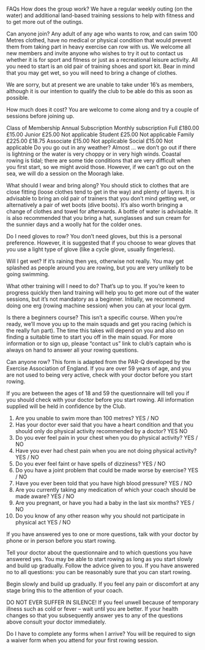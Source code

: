 FAQs
How does the group work?
We have a regular weekly outing (on the water) and additional land-based training sessions to help with fitness and to get more out of the outings.

Can anyone join?
Any adult of any age who wants to row, and can swim 100 Metres clothed, have no medical or physical condition that would prevent them from taking part in heavy exercise can row with us. We welcome all new members and invite anyone who wishes to try it out to contact us whether it is for sport and fitness or just as a recreational leisure activity. All you need to start is an old pair of training shoes and sport kit. Bear in mind that you may get wet, so you will need to bring a change of clothes.

We are sorry, but at present we are unable to take under 16’s as members, although it is our intention to qualify the club to be able do this as soon as possible.

How much does it cost?
You are welcome to come along and try a couple of sessions before joining up.

Class of Membership	Annual Subscription 	Monthly subscription 
Full	£180.00 	£15.00
Junior	£25.00 	Not applicable 
Student	£25.00 	Not applicable 
Family	£225.00 	£18.75 
Associate	£15.00 	Not applicable 
Social	£15.00 	Not applicable 
Do you go out in any weather?
Almost … we don’t go out if there is lightning or the water is very choppy or in very high winds. Coastal rowing is tidal; there are some tide conditions that are very difficult when you first start, so we might avoid those. However, if we can’t go out on the sea, we will do a session on the Mooragh lake.

What should I wear and bring along?
You should stick to clothes that are close fitting (loose clothes tend to get in the way) and plenty of layers. It is advisable to bring an old pair of trainers that you don’t mind getting wet, or alternatively a pair of wet boots (dive boots). It’s also worth bringing a change of clothes and towel for afterwards. A bottle of water is advisable. It is also recommended that you bring a hat, sunglasses and sun cream for the sunnier days and a woolly hat for the colder ones.

Do I need gloves to row?
You don’t need gloves, but this is a personal preference. However, it is suggested that if you choose to wear gloves that you use a light type of glove (like a cycle glove, usually fingerless).

Will I get wet?
If it’s raining then yes, otherwise not really. You may get splashed as people around you are rowing, but you are very unlikely to be going swimming.

What other training will I need to do?
That’s up to you. If you’re keen to progress quickly then land training will help you to get more out of the water sessions, but it’s not mandatory as a beginner. Initially, we recommend doing one erg (rowing machine session) when you can at your local gym.

Is there a beginners course?
This isn’t a specific course. When you’re ready, we’ll move you up to the main squads and get you racing (which is the really fun part). The time this takes will depend on you and also on finding a suitable time to start you off in the main squad. For more information or to sign up, please “contact us” link to club’s captain who is always on hand to answer all your rowing questions.

Can anyone row?
This form is adapted from the PAR-Q developed by the Exercise Association of England. If you are over 59 years of age, and you are not used to being very active, check with your doctor before you start rowing.

If you are between the ages of 18 and 59 the questionnaire will tell you if you should check with your doctor before you start rowing. All information supplied will be held in confidence by the Club.

1. Are you unable to swim more than 100 metres? YES / NO
2. Has your doctor ever said that you have a heart condition and that you should only do physical activity recommended by a doctor? YES NO
3. Do you ever feel pain in your chest when you do physical activity? YES / NO
4. Have you ever had chest pain when you are not doing physical activity? YES / NO
5. Do you ever feel faint or have spells of dizziness? YES / NO
6. Do you have a joint problem that could be made worse by exercise? YES / NO
7. Have you ever been told that you have high blood pressure? YES / NO
8. Are you currently taking any medication of which your coach should be made aware? YES / NO
9. Are you pregnant, or have you had a baby in the last six months? YES / NO
10. Do you know of any other reason why you should not participate in physical act YES / NO

If you have answered yes to one or more questions, talk with your doctor by phone or in person before you start rowing.

Tell your doctor about the questionnaire and to which questions you have answered yes. You may be able to start rowing as long as you start slowly and build up gradually. Follow the advice given to you. If you have answered no to all questions: you can be reasonably sure that you can start rowing.

Begin slowly and build up gradually. If you feel any pain or discomfort at any stage bring this to the attention of your coach.

DO NOT EVER SUFFER IN SILENCE!
If you feel unwell because of temporary illness such as cold or fever – wait until you are better. If your health changes so that you subsequently answer yes to any of the questions above consult your doctor immediately.

Do I have to complete any forms when I arrive?
You will be required to sign a waiver form when you attend for your first rowing session.